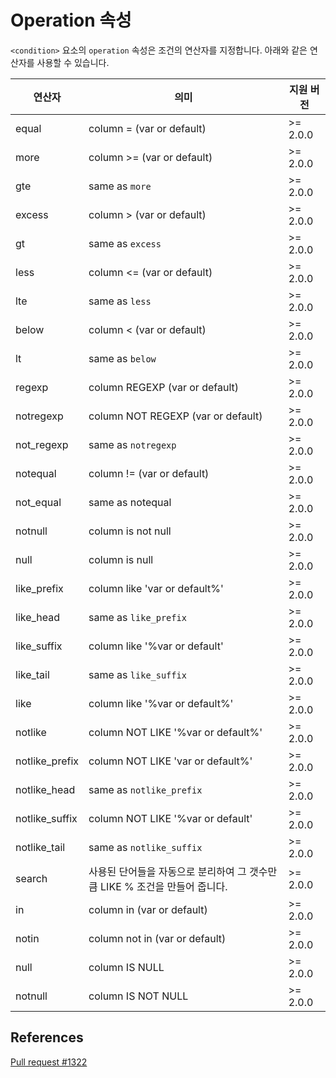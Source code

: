 # Operation 속성

`<condition>` 요소의 `operation` 속성은 조건의 연산자를 지정합니다. 아래와 같은 연산자를 사용할 수 있습니다.

| 연산자          | 의미                                                                   | 지원 버전 |
|----------------|-----------------------------------------------------------------------|----------|
| equal          | column = (var or default)                                             | >= 2.0.0  |
| more           | column >= (var or default)                                            | >= 2.0.0  |
| gte            | same as `more`                                                        | >= 2.0.0  |
| excess         | column > (var or default)                                             | >= 2.0.0  |
| gt             | same as `excess`                                                      | >= 2.0.0  |
| less           | column <= (var or default)                                            | >= 2.0.0  |
| lte            | same as `less`                                                        | >= 2.0.0  |
| below          | column < (var or default)                                             | >= 2.0.0  |
| lt             | same as `below`                                                       | >= 2.0.0  |
| regexp         | column REGEXP (var or default)                                        | >= 2.0.0  |
| notregexp      | column NOT REGEXP (var or default)                                    | >= 2.0.0  |
| not_regexp     | same as `notregexp`                                                   | >= 2.0.0  |
| notequal       | column != (var or default)                                            | >= 2.0.0  |
| not_equal      | same as notequal                                                      | >= 2.0.0  |
| notnull        | column is not null                                                    | >= 2.0.0  |
| null           | column is null                                                        | >= 2.0.0  |
| like_prefix    | column like 'var or default%'                                         | >= 2.0.0  |
| like_head      | same as `like_prefix`                                                 | >= 2.0.0  |
| like_suffix    | column like '%var or default'                                         | >= 2.0.0  |
| like_tail      | same as `like_suffix`                                                 | >= 2.0.0  |
| like           | column like '%var or default%'                                        | >= 2.0.0  |
| notlike        | column NOT LIKE '%var or default%'                                    | >= 2.0.0  |
| notlike_prefix | column NOT LIKE 'var or default%'                                     | >= 2.0.0  |
| notlike_head   | same as `notlike_prefix`                                              | >= 2.0.0  |
| notlike_suffix | column NOT LIKE '%var or default'                                     | >= 2.0.0  |
| notlike_tail   | same as `notlike_suffix`                                              | >= 2.0.0  |
| search         | 사용된 단어들을 자동으로 분리하여 그 갯수만큼 LIKE % 조건을 만들어 줍니다.    | >= 2.0.0  |
| in             | column in (var or default)                                            | >= 2.0.0  |
| notin          | column not in (var or default)                                        | >= 2.0.0  |
| null           | column IS NULL                                                        | >= 2.0.0  |
| notnull        | column IS NOT NULL                                                    | >= 2.0.0  |

## References

[Pull request #1322](https://github.com/rhymix/rhymix/pull/1332)